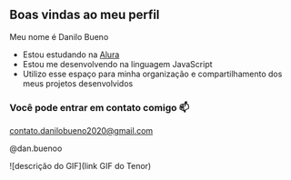 ## Boas vindas ao meu perfil 

Meu nome é Danilo Bueno

- Estou estudando na [Alura](https://www.alura.com.br)
- Estou me desenvolvendo na linguagem JavaScript
- Utilizo esse espaço para minha organização e compartilhamento dos meus projetos desenvolvidos

### Você pode entrar em contato comigo 📫

contato.danilobueno2020@gmail.com

@dan.buenoo

![descrição do GIF](link GIF do Tenor)
